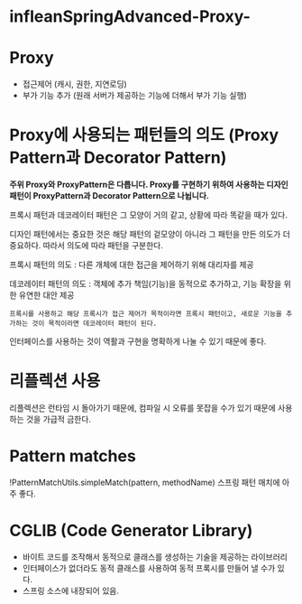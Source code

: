 # infleanSpringAdvanced-Proxy-

# Proxy

- 접근제어 (캐시, 권한, 지연로딩)
- 부가 기능 추가 (원래 서버가 제공하는 기능에 더해서 부가 기능 실행)

# Proxy에 사용되는 패턴들의 의도 (Proxy Pattern과 Decorator Pattern)

**주위 Proxy와 ProxyPattern은 다릅니다. Proxy를 구현하기 위하여 사용하는 디자인 패턴이 ProxyPattern과 Decorator Pattern으로 나뉩니다.**

프록시 패턴과 데코레이터 패턴은 그 모양이 거의 같고, 상황에 따라 똑같을 때가 있다.

디자인 패턴에서는 중요한 것은 해당 패턴의 겉모양이 아니라 그 패턴을 만든 의도가 더 중요하다. 따라서 의도에 따라 패턴을 구분한다.

프록시 패턴의 의도 : 다른 개체에 대한 접근을 제어하기 위해 대리자를 제공

데코레이터 패턴의 의도 : 객체에 추가 책임(기능)을 동적으로 추가하고, 기능 확장을 위한 유연한 대안 제공

``프록시를 사용하고 해당 프록시가 접근 제어가 목적이라면 프록시 패턴이고, 새로운 기능을 추가하는 것이 목적이라면 데코레이터 패턴이 된다.``

인터페이스를 사용하는 것이 역활과 구현을 명확하게 나눌 수 있기 때문에 좋다.

# 리플렉션 사용
리플렉션은 런타임 시 돌아가기 때문에, 컴파일 시 오류를 못잡을 수가 있기 때문에 사용하는 것을 가급적 금한다.


# Pattern matches

!PatternMatchUtils.simpleMatch(pattern, methodName) 스프링 패턴 매치에 아주 좋다.

# CGLIB (Code Generator Library)

- 바이트 코드를 조작해서 동적으로 클래스를 생성하는 기술을 제공하는 라이브러리
- 인터페이스가 없더라도 동적 클래스를 사용하여 동적 프록시를 만들어 낼 수가 있다.
- 스프링 소스에 내장되어 있음.